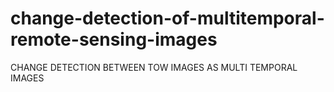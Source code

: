 # change-detection-of-multitemporal-remote-sensing-images
CHANGE DETECTION BETWEEN TOW IMAGES AS MULTI TEMPORAL IMAGES
